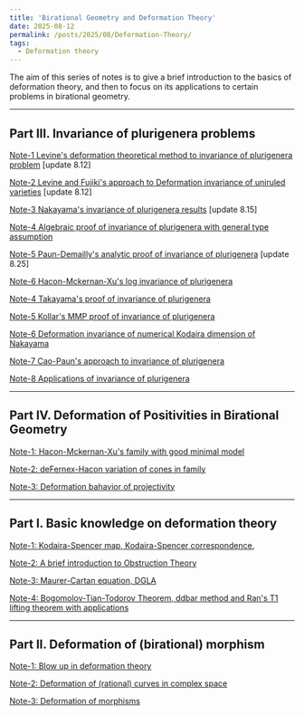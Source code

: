 ```yaml
---
title: 'Birational Geometry and Deformation Theory'
date: 2025-08-12
permalink: /posts/2025/08/Deformation-Theory/
tags:
  - Deformation theory
---
```


The aim of this series of notes is to give a brief introduction to the basics of deformation theory, and then to focus on its applications to certain problems in birational geometry.


---
## Part III. Invariance of plurigenera problems


[Note-1  Levine's deformation theoretical method to invariance of plurigenera problem](https://yilimath.github.io/files/Deformation/Levine.pdf) [update 8.12]

[Note-2  Levine and Fujiki's approach to Deformation invariance of uniruled varieties](https://yilimath.github.io/files/Deformation/DefUniruled.pdf) [update 8.12]

[Note-3 Nakayama's invariance of plurigenera results](https://yilimath.github.io/files/Deformation/NakaPluri.pdf) [update 8.15]

[Note-4 Algebraic proof of invariance of plurigenera with general type assumption](https://yilimath.github.io/files/Deformation/AlgebraicDefPluri.pdf)

[Note-5 Paun-Demailly's analytic proof of invariance of plurigenera](https://yilimath.github.io/files\Birational\InvariancePluri\PaunInvariancePluri.pdf) [update 8.25]

[Note-6 Hacon-Mckernan-Xu's log invariance of plurigenera](https://yilimath.github.io/files/Deformation/LogInvariancePluri.pdf) 


[Note-4 Takayama's proof of invariance of plurigenera](https://yilimath.github.io/files/Birational/InvariancePluri/TakayamaDefPluri.pdf)

[Note-5 Kollar's MMP proof of invariance of plurigenera](https://yilimath.github.io/files/Birational/InvariancePluri/KollarDefPluri.pdf)

[Note-6 Deformation invariance of numerical Kodaira dimension of Nakayama](https://yilimath.github.io/files/Birational/InvariancePluri/DefNumericalKod.pdf)

[Note-7 Cao-Paun's approach to invariance of plurigenera](https://yilimath.github.io/files/Birational/InvariancePluri/CaoPaunInvariancePluri.pdf)

[Note-8 Applications of invariance of plurigenera](https://yilimath.github.io/files/Birational/InvariancePluri/ApplicationInvariancePluri.pdf)

---
## Part IV. Deformation of Positivities in Birational Geometry

[Note-1: Hacon-Mckernan-Xu's family with good minimal model]()

[Note-2: deFernex-Hacon variation of cones in family]()

[Note-3: Deformation bahavior of projectivity]()


---
## Part I. Basic knowledge on deformation theory

[Note-1: Kodaira-Spencer map, Kodaira-Spencer correspondence](),

[Note-2: A brief introduction to Obstruction Theory]()

[Note-3: Maurer-Cartan equation, DGLA]()

[Note-4: Bogomolov-Tian-Todorov Theorem, ddbar method and Ran's T1 lifting theorem with applications]()


---
## Part II. Deformation of (birational) morphism

[Note-1: Blow up in deformation theory]()

[Note-2: Deformation of (rational) curves in complex space]()

[Note-3: Deformation of morphisms]()

